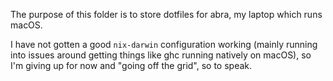 The purpose of this folder is to store dotfiles for abra, my laptop which runs macOS.

I have not gotten a good `nix-darwin` configuration working (mainly running into issues around getting things like ghc running natively on macOS), so I'm giving up for now and "going off the grid", so to speak.
